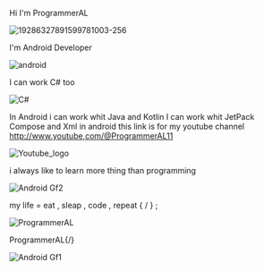 Hi I'm ProgrammerAL

![19286327891599781003-256](https://github.com/ProgrammerAL01/ProgrammerAL01/assets/141438585/9a797903-b90d-4ae9-8949-bd9864104f44)



I'm Android Developer

![android](https://github.com/ProgrammerAL01/ProgrammerAL01/assets/141438585/e0eab5e8-76d9-49d2-a88a-1a99dc44eec5)



I can work C# too

![C#](https://github.com/ProgrammerAL01/ProgrammerAL01/assets/141438585/2f17e3a3-2a7f-421c-ab7f-f0f7cc840ae5)


In Android i can work whit Java and Kotlin
I can work whit JetPack Compose and Xml in android
this link is for my youtube channel
http://www.youtube,com/@ProgrammerAL11

![Youtube_logo](https://github.com/ProgrammerAL01/ProgrammerAL01/assets/141438585/ec2b1c96-6cc7-4ac8-a7e9-ef4840b64fb5)



i always like to learn more thing than programming

![Android Gf2](https://github.com/ProgrammerAL01/ProgrammerAL01/assets/141438585/f7e8128b-3457-4205-a218-710a1a1bafc8)



my life = eat , sleap , code , repeat { / } ;

![ProgrammerAL](https://github.com/ProgrammerAL01/ProgrammerAL01/assets/141438585/a9758696-0b47-45b6-8afa-8ae6094c1ae2)


ProgrammerAL{/}

![Android Gf1](https://github.com/ProgrammerAL01/ProgrammerAL01/assets/141438585/538d50f9-9587-478e-aee0-d55ffd9237b9)


